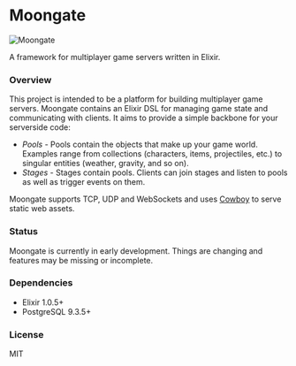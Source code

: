 # Moongate #

![Moongate](https://media.giphy.com/media/3o85xL99sAjXZLE7eM/giphy.gif)

A framework for multiplayer game servers written in Elixir.

### Overview ###

This project is intended to be a platform for building multiplayer game servers. Moongate contains an Elixir DSL for managing game state and communicating with clients. It aims to provide a simple backbone for your serverside code:

- *Pools* - Pools contain the objects that make up your game world. Examples range from collections (characters, items, projectiles, etc.) to singular entities (weather, gravity, and so on).
- *Stages* - Stages contain pools. Clients can join stages and listen to pools as well as trigger events on them.

Moongate supports TCP, UDP and WebSockets and uses [Cowboy](https://github.com/ninenines/cowboy) to serve static web assets.

### Status ###

Moongate is currently in early development. Things are changing and features may be missing or incomplete.

### Dependencies ###

* Elixir 1.0.5+
* PostgreSQL 9.3.5+

### License ###

MIT